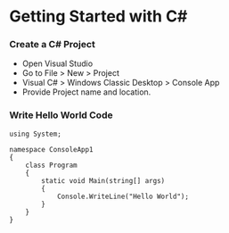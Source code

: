 # Getting Started with C#

### Create a C# Project
* Open Visual Studio
* Go to File > New > Project
* Visual C# > Windows Classic Desktop > Console App
* Provide Project name and location. 


### Write Hello World Code 
```
using System;

namespace ConsoleApp1
{
    class Program
    {
        static void Main(string[] args)
        {
            Console.WriteLine("Hello World");
        }
    }
}
```
